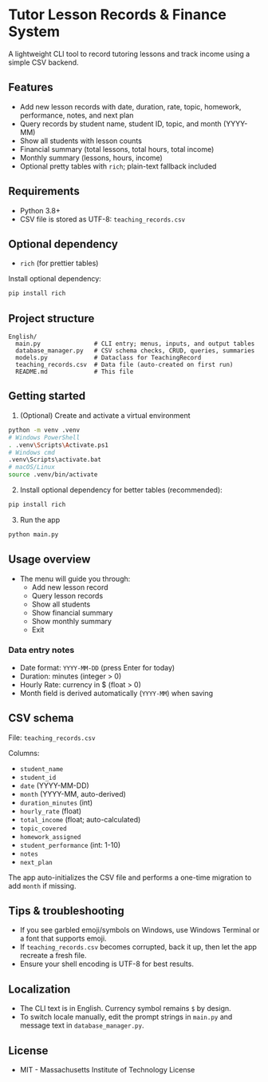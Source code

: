 # Tutor Lesson Records & Finance System

A lightweight CLI tool to record tutoring lessons and track income using a simple CSV backend.

## Features
- Add new lesson records with date, duration, rate, topic, homework, performance, notes, and next plan
- Query records by student name, student ID, topic, and month (YYYY-MM)
- Show all students with lesson counts
- Financial summary (total lessons, total hours, total income)
- Monthly summary (lessons, hours, income)
- Optional pretty tables with `rich`; plain-text fallback included

## Requirements
- Python 3.8+
- CSV file is stored as UTF-8: `teaching_records.csv`

## Optional dependency
- `rich` (for prettier tables)

Install optional dependency:
```bash
pip install rich
```

## Project structure
```
English/
  main.py               # CLI entry; menus, inputs, and output tables
  database_manager.py   # CSV schema checks, CRUD, queries, summaries
  models.py             # Dataclass for TeachingRecord
  teaching_records.csv  # Data file (auto-created on first run)
  README.md             # This file
```

## Getting started
1) (Optional) Create and activate a virtual environment
```bash
python -m venv .venv
# Windows PowerShell
. .venv\Scripts\Activate.ps1
# Windows cmd
.venv\Scripts\activate.bat
# macOS/Linux
source .venv/bin/activate
```

2) Install optional dependency for better tables (recommended):
```bash
pip install rich
```

3) Run the app
```bash
python main.py
```

## Usage overview
- The menu will guide you through:
  - Add new lesson record
  - Query lesson records
  - Show all students
  - Show financial summary
  - Show monthly summary
  - Exit

### Data entry notes
- Date format: `YYYY-MM-DD` (press Enter for today)
- Duration: minutes (integer > 0)
- Hourly Rate: currency in $ (float > 0)
- Month field is derived automatically (`YYYY-MM`) when saving

## CSV schema
File: `teaching_records.csv`

Columns:
- `student_name`
- `student_id`
- `date` (YYYY-MM-DD)
- `month` (YYYY-MM, auto-derived)
- `duration_minutes` (int)
- `hourly_rate` (float)
- `total_income` (float; auto-calculated)
- `topic_covered`
- `homework_assigned`
- `student_performance` (int: 1-10)
- `notes`
- `next_plan`

The app auto-initializes the CSV file and performs a one-time migration to add `month` if missing.

## Tips & troubleshooting
- If you see garbled emoji/symbols on Windows, use Windows Terminal or a font that supports emoji.
- If `teaching_records.csv` becomes corrupted, back it up, then let the app recreate a fresh file.
- Ensure your shell encoding is UTF-8 for best results.

## Localization
- The CLI text is in English. Currency symbol remains `$` by design.
- To switch locale manually, edit the prompt strings in `main.py` and message text in `database_manager.py`.

## License
- MIT - Massachusetts Institute of Technology License
